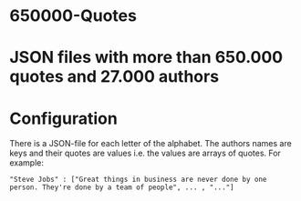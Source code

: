 # 650000-Quotes
# JSON files with more than 650.000 quotes and 27.000 authors


# Configuration
There is a JSON-file for each letter of the alphabet. The authors names are keys and their quotes are values i.e. the values are arrays of quotes. For example: 

    "Steve Jobs" : ["Great things in business are never done by one person. They're done by a team of people", ... , "..."]

